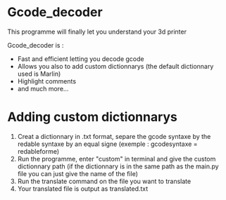 # Gcode_decoder

This programme will finally let you understand your 3d printer

Gcode_decoder is :

- Fast and efficient letting you decode gcode
- Allows you also to add custom dictionnarys (the default dictionnary used is Marlin)
- Highlight comments
- and much more...

# Adding custom dictionnarys

1. Creat a dictionnary in .txt format, separe the gcode syntaxe by the redable syntaxe by an equal signe (exemple : gcodesyntaxe = redableforme)
2. Run the programme, enter "custom" in terminal and give the custom dictionnary path (if the dictionnary is in the same path as the main.py file you can just give the name of the file)
3. Run the translate command on the file you want to translate
4. Your translated file is output as translated.txt
